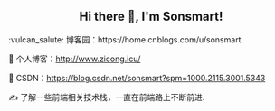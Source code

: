  
<h2 align="center">Hi there 👋, I'm Sonsmart!</h2>
:vulcan_salute: 博客园：https://home.cnblogs.com/u/sonsmart

:vulcan_salute: 个人博客：http://www.zicong.icu/

:vulcan_salute: CSDN：https://blog.csdn.net/sonsmart?spm=1000.2115.3001.5343

:writing_hand: 了解一些前端相关技术栈，一直在前端路上不断前进.
